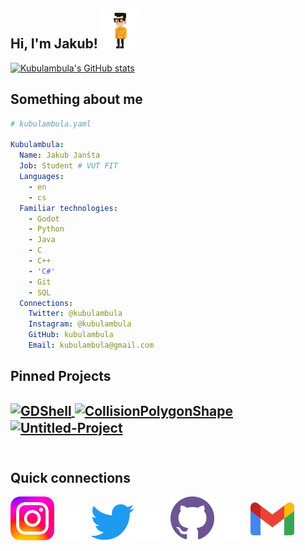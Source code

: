 <!---
  Why are you reading my readme's source code? Are you trying to STEAL IT FROM ME??!!
--->

<!---
  You spin me right 'round, baby, right 'round
  Like a record, baby, right 'round, 'round, 'round
  You spin me right 'round, baby, right 'round
  Like a record, baby, right 'round, 'round, 'round
--->
<h2>Hi, I'm Jakub! <a href="https://www.youtube.com/watch?v=PGNiXGX2nLU"><img src="img/spin.gif" width=64px></a></h2>



<a href="https://github.com/kubulambula">
  <img src="https://github-readme-stats.vercel.app/api?username=Kubulambula&custom_title=Kubulambula's%20Stats&count_private=true&include_all_commits=true&show_icons=true&border_color=7f7f7f&bg_color=00000000&title_color=56d364&icon_color=7ee787&text_color=7f7f7f" alt="Kubulambula's GitHub stats" />
</a>



<h2>Something about me</h2>


```yaml
# kubulambula.yaml

Kubulambula: 
  Name: Jakub Janšta
  Job: Student # VUT FIT
  Languages:
    - en
    - cs
  Familiar technologies:
    - Godot
    - Python
    - Java
    - C
    - C++
    - 'C#'
    - Git
    - SQL
  Connections:
    Twitter: @kubulambula
    Instagram: @kubulambula
    GitHub: kubulambula
    Email: kubulambula@gmail.com 
```



<h2>Pinned Projects<h2>

<a href="https://github.com/Kubulambula/Godot-GDShell">
  <img align="center" src="https://github-readme-stats.vercel.app/api/pin/?username=kubulambula&repo=godot-gdshell&border_color=7f7f7f&bg_color=00000000&title_color=56d364&icon_color=7ee787&text_color=7f7f7f" alt="GDShell" />
</a>
<a href="https://github.com/Kubulambula/Godot-CollisionPolygonShape">
  <img align="center" src="https://github-readme-stats.vercel.app/api/pin/?username=kubulambula&repo=godot-collisionpolygonshape&border_color=7f7f7f&bg_color=00000000&title_color=56d364&icon_color=7ee787&text_color=7f7f7f" alt="CollisionPolygonShape" />
</a>
<a href="https://github.com/Kubulambula/Untitled-Project">
  <img align="center" src="https://github-readme-stats.vercel.app/api/pin/?username=kubulambula&repo=untitled-project&border_color=7f7f7f&bg_color=00000000&title_color=56d364&icon_color=7ee787&text_color=7f7f7f" alt="Untitled-Project" />
</a>
<br><br>


<h2>Quick connections</h2>

<!---
  The spacing is super dumd, but I could not figure it out any other way
--->
<a href="https://www.instagram.com/kubulambula"><img src="img/instagram.svg" title="@kubulambula" width=70px /></a>
<img src="img/emptyness.png" width=50px />
<a href="https://www.twitter.com/kubulambula"><img src="img/twitter.svg" title="@kubulambula" width=70px /></a>
<img src="img/emptyness.png" width=50px />
<a href="https://www.github.com/kubulambula"><img src="img/github.svg" title="kubulambula" width=70px /></a>
<img src="img/emptyness.png" width=50px />
<a href="mailto:kubulambula%40gmail.com"><img src="img/gmail.svg" title="kubulambula@gmail.com" width=70px /></a>
<br>
